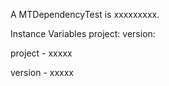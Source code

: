 A MTDependencyTest is xxxxxxxxx.Instance Variables	project:		<Object>	version:		<Object>project	- xxxxxversion	- xxxxx